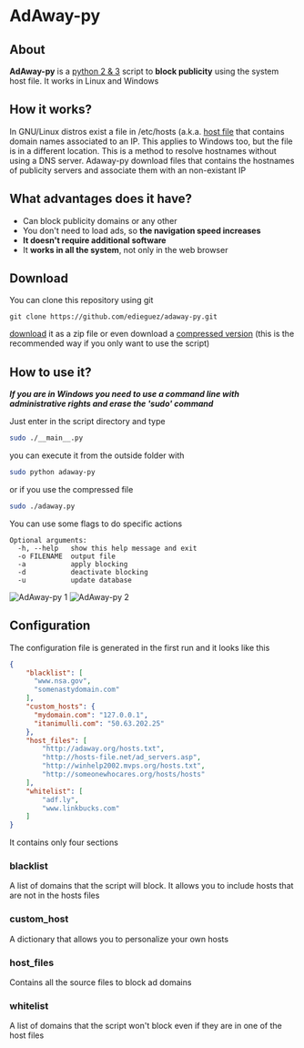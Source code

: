 AdAway-py
====

About
----
**AdAway-py** is a [python 2 & 3](https://www.python.org) script to **block publicity** using the system host file.
It works in Linux and Windows

How it works?
----
In GNU/Linux distros exist a file in /etc/hosts
(a.k.a. [host file](http://en.wikipedia.org/wiki/Hosts_(file))
that contains domain names associated to an IP. This applies to Windows too, but the
file is in a different location.
This is a method to resolve hostnames without using a DNS server.
Adaway-py download files that contains the hostnames of publicity servers and
associate them with an non-existant IP

What advantages does it have?
----
* Can block publicity domains or any other
* You don't need to load ads, so **the navigation speed increases**
* **It doesn't require additional software**
* It **works in all the system**, not only in the web browser

Download
----
You can clone this repository using git
```
git clone https://github.com/edieguez/adaway-py.git
```
[download](https://github.com/edieguez/adaway-py/archive/master.zip)
it as a zip file
or even download a [compressed version](https://mega.co.nz/#!WYxxyJ5b!ZzcM902KFW-2hJ9Nu6G291pjxkdrwmdmZVOwN70PFQ8)
(this is the recommended way if you only want to use the script)

How to use it?
----
***If you are in Windows you need to use a command line with administrative rights and erase the 'sudo' command***

Just enter in the script directory and type
```sh
sudo ./__main__.py
```
you can execute it from the outside folder with
```sh
sudo python adaway-py
```

or if you use the compressed file
```sh
sudo ./adaway.py
```


You can use some flags to do specific actions
```
Optional arguments:
  -h, --help   show this help message and exit
  -o FILENAME  output file
  -a           apply blocking
  -d           deactivate blocking
  -u           update database
```

![AdAway-py 1](https://cloud.githubusercontent.com/assets/8973425/5060497/06d66564-6d1f-11e4-9823-d06b036eb42f.png)
![AdAway-py 2](https://cloud.githubusercontent.com/assets/8973425/5060496/06d4f94a-6d1f-11e4-928f-38e2a870bfdd.png)

Configuration
----
The configuration file is generated in the first run and it looks like this

```json
{
    "blacklist": [
      "www.nsa.gov",
      "somenastydomain.com"
    ],
    "custom_hosts": {
      "mydomain.com": "127.0.0.1",
      "itanimulli.com": "50.63.202.25"
    },
    "host_files": [
        "http://adaway.org/hosts.txt",
        "http://hosts-file.net/ad_servers.asp",
        "http://winhelp2002.mvps.org/hosts.txt",
        "http://someonewhocares.org/hosts/hosts"
    ],
    "whitelist": [
        "adf.ly",
        "www.linkbucks.com"
    ]
}
```

It contains only four sections
### blacklist
A list of domains that the script will block. It allows you to include hosts that are
not in the hosts files

### custom_host
A dictionary that allows you to personalize your own hosts

### host_files
Contains all the source files to block ad domains

### whitelist
A list of domains that the script won't block even if they are in one of the host files